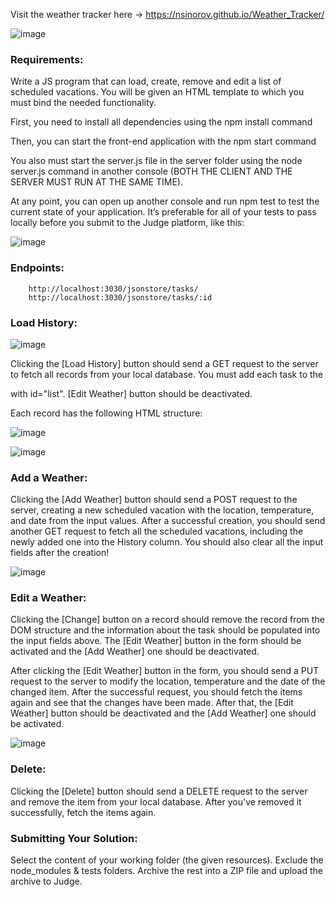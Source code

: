 Visit the weather tracker here -> https://nsinorov.github.io/Weather_Tracker/


![image](https://github.com/nsinorov/SoftUniMainPath/assets/45227327/a1e5dc60-00a1-4651-858f-f4f0450c8b6a)

### Requirements:

Write a JS program that can load, create, remove and edit a list of scheduled vacations. You will be given an HTML template to which you must bind the needed functionality.

First, you need to install all dependencies using the npm install command

Then, you can start the front-end application with the npm start command

You also must start the server.js file in the server folder using the node server.js command in another console (BOTH THE CLIENT AND THE SERVER MUST RUN AT THE SAME TIME).

At any point, you can open up another console and run npm test to test the current state of your application. It’s preferable for all of your tests to pass locally before you submit to the Judge platform, like this:

![image](https://github.com/nsinorov/SoftUniMainPath/assets/45227327/d56f7472-7008-48c5-8e87-b9780f3f3544)

### Endpoints:

    	http://localhost:3030/jsonstore/tasks/
    	http://localhost:3030/jsonstore/tasks/:id

### Load History:

![image](https://github.com/nsinorov/SoftUniMainPath/assets/45227327/ec126cfa-7507-4ccf-8ef9-4ccc69a065fd)

Clicking the [Load History] button should send a GET request to the server to fetch all records from your local database. You must add each task to the <div> with id="list". [Edit Weather] button should be deactivated.

Each record has the following HTML structure:

![image](https://github.com/nsinorov/SoftUniMainPath/assets/45227327/e367f5fd-eab6-4c38-b83c-331a61af74f1)


![image](https://github.com/nsinorov/SoftUniMainPath/assets/45227327/b07611af-6ab2-49fd-9574-4ceb7ac726e8)

### Add а Weather:

Clicking the [Add Weather] button should send a POST request to the server, creating a new scheduled vacation with the location, temperature, and date from the input values. After a successful creation, you should send another GET request to fetch all the scheduled vacations, including the newly added one into the History column. You should also clear all the input fields after the creation!

![image](https://github.com/nsinorov/SoftUniMainPath/assets/45227327/7b6029c2-d251-48d6-8a83-75f1965348e2)

### Edit a Weather:

Clicking the [Change] button on a record should remove the record from the DOM structure and the information about the task should be populated into the input fields above. The [Edit Weather] button in the form should be activated and the [Add Weather] one should be deactivated.

After clicking the [Edit Weather] button in the form, you should send a PUT request to the server to modify the location, temperature and the date of the changed item. After the successful request, you should fetch the items again and see that the changes have been made. After that, the [Edit Weather] button should be deactivated and the [Add Weather] one should be activated.

![image](https://github.com/nsinorov/SoftUniMainPath/assets/45227327/24467056-06fb-4f93-8e32-69419cbc5cba)

### Delete:

Clicking the [Delete] button should send a DELETE request to the server and remove the item from your local database. After you've removed it successfully, fetch the items again.

### Submitting Your Solution:

Select the content of your working folder (the given resources). Exclude the node_modules & tests folders. Archive the rest into a ZIP file and upload the archive to Judge.
